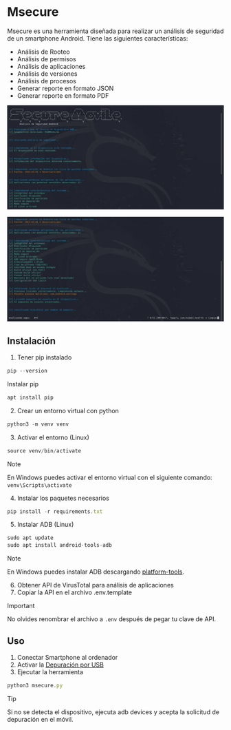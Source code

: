 # Msecure

Msecure es una herramienta diseñada para realizar un análisis de seguridad de un smartphone Android. Tiene las siguientes características:

- Análisis de Rooteo
- Análisis de permisos
- Análisis de aplicaciones
- Análisis de versiones
- Análisis de procesos
- Generar reporte en formato JSON
- Generar reporte en formato PDF

![WhatsApp Image 2025-05-10 at 19.18.38.jpeg](IMAGES/34457554-7c55-415c-bcca-075f36188ccd.png)

![WhatsApp Image 2025-05-10 at 19.17.25.jpeg](IMAGES/f12f3ab4-56a0-42b3-adbb-86fdde18ce0c.png)

## Instalación

1. Tener pip instalado

```jsx
pip --version
```

Instalar pip

```jsx
apt install pip
```

2. Crear un entorno virtual con python

```jsx
python3 -m venv venv
```

3. Activar el entorno (Linux)

```jsx
source venv/bin/activate
```

>[!NOTE]
>En Windows puedes activar el entorno virtual con el siguiente comando: `venv\Scripts\activate`


4. Instalar los paquetes necesarios

```jsx
pip install -r requirements.txt
```

5. Instalar ADB (Linux)

```jsx
sudo apt update
sudo apt install android-tools-adb
```

>[!NOTE]
En Windows puedes instalar ADB descargando [platform-tools](https://developer.android.com/tools/releases/platform-tools?hl=es-419).


6. Obtener API de VirusTotal para análisis de aplicaciones
7. Copiar la API en el archivo .env.template


>[!IMPORTANT]
>No olvides renombrar el archivo a `.env` después de pegar tu clave de API.


## Uso

1. Conectar Smartphone al ordenador
2. Activar la [Depuración por USB](https://developer.android.com/studio/debug/dev-options?hl=es-419)
3. Ejecutar la herramienta

```jsx
python3 msecure.py
```

>[!TIP]
>Si no se detecta el dispositivo, ejecuta adb devices y acepta la solicitud de depuración en el móvil.
